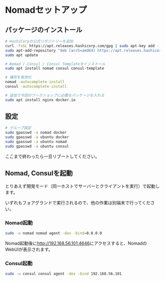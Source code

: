 # Nomadセットアップ

## パッケージのインストール

```bash
# HashiCorpの公式リポジトリーを追加
curl -fsSL https://apt.releases.hashicorp.com/gpg | sudo apt-key add -
sudo apt-add-repository "deb [arch=amd64] https://apt.releases.hashicorp.com $(lsb_release -cs) main"
sudo apt update

# Nomad / Consul / Consul Templateをインストール
sudo apt install nomad consul consul-template

# 補完を有効化
nomad -autocomplete-install
consul -autocomplete-install
```

```bash
# 追加で今回のワークショップに必要なパッケージを入れる
sudo apt install nginx docker.io
```

## 設定

```bash
# グループ設定
sudo gpasswd -a nomad docker
sudo gpasswd -a ubuntu docker
sudo gpasswd -a ubuntu nomad
sudo gpasswd -a ubuntu consul
```

ここまで終わったら一旦リブートしてください。

## Nomad, Consulを起動

とりあえず開発モード（同一ホストでサーバーとクライアントを実行）で起動します。

いずれもフォアグランドで実行されるので、他の作業は別端末で行ってください。

### Nomad起動

```bash
sudo -u nomad nomad agent -dev -bind=0.0.0.0
```

Nomad起動後に<http://192.168.56.101:4646>にアクセスすると、NomadのWebUIが表示されます。

### Consul起動

```bash
sudo -u consul consul agent -dev -bind 192.168.56.101
```
<!--
Consul起動後に<http://192.168.56.101:8500>にアクセスすると、ConsulのWebUIが表示されます。
-->
